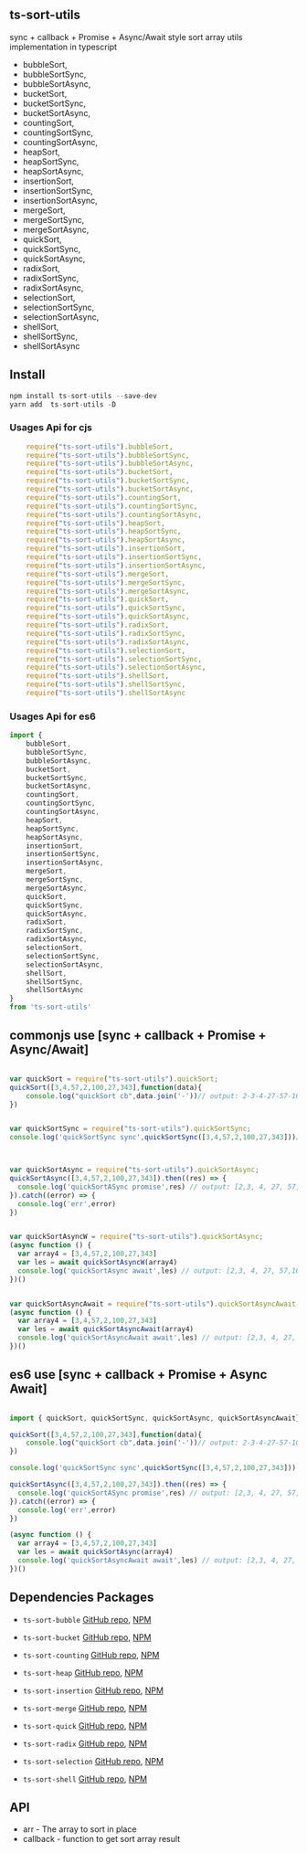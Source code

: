 ## ts-sort-utils

sync + callback + Promise + Async/Await style sort array utils  implementation in typescript

- bubbleSort,
- bubbleSortSync,
- bubbleSortAsync,
- bucketSort,
- bucketSortSync,
- bucketSortAsync,
- countingSort,
- countingSortSync,
- countingSortAsync,
- heapSort,
- heapSortSync,
- heapSortAsync,
- insertionSort,
- insertionSortSync,
- insertionSortAsync,
- mergeSort,
- mergeSortSync,
- mergeSortAsync,
- quickSort,
- quickSortSync,
- quickSortAsync,
- radixSort,
- radixSortSync,
- radixSortAsync,
- selectionSort,
- selectionSortSync,
- selectionSortAsync,
- shellSort,
- shellSortSync,
- shellSortAsync

## Install

```js
npm install ts-sort-utils --save-dev
yarn add  ts-sort-utils -D
```



### Usages Api for  cjs

```js
    require("ts-sort-utils").bubbleSort,
    require("ts-sort-utils").bubbleSortSync,
    require("ts-sort-utils").bubbleSortAsync,
    require("ts-sort-utils").bucketSort,
    require("ts-sort-utils").bucketSortSync,
    require("ts-sort-utils").bucketSortAsync,
    require("ts-sort-utils").countingSort,
    require("ts-sort-utils").countingSortSync,
    require("ts-sort-utils").countingSortAsync,
    require("ts-sort-utils").heapSort,
    require("ts-sort-utils").heapSortSync,
    require("ts-sort-utils").heapSortAsync,
    require("ts-sort-utils").insertionSort,
    require("ts-sort-utils").insertionSortSync,
    require("ts-sort-utils").insertionSortAsync,
    require("ts-sort-utils").mergeSort,
    require("ts-sort-utils").mergeSortSync,
    require("ts-sort-utils").mergeSortAsync,
    require("ts-sort-utils").quickSort,
    require("ts-sort-utils").quickSortSync,
    require("ts-sort-utils").quickSortAsync,
    require("ts-sort-utils").radixSort,
    require("ts-sort-utils").radixSortSync,
    require("ts-sort-utils").radixSortAsync,
    require("ts-sort-utils").selectionSort,
    require("ts-sort-utils").selectionSortSync,
    require("ts-sort-utils").selectionSortAsync,
    require("ts-sort-utils").shellSort,
    require("ts-sort-utils").shellSortSync,
    require("ts-sort-utils").shellSortAsync

```

### Usages Api for es6

```js
import {
    bubbleSort,
    bubbleSortSync,
    bubbleSortAsync,
    bucketSort,
    bucketSortSync,
    bucketSortAsync,
    countingSort,
    countingSortSync,
    countingSortAsync,
    heapSort,
    heapSortSync,
    heapSortAsync,
    insertionSort,
    insertionSortSync,
    insertionSortAsync,
    mergeSort,
    mergeSortSync,
    mergeSortAsync,
    quickSort,
    quickSortSync,
    quickSortAsync,
    radixSort,
    radixSortSync,
    radixSortAsync,
    selectionSort,
    selectionSortSync,
    selectionSortAsync,
    shellSort,
    shellSortSync,
    shellSortAsync
}
from 'ts-sort-utils' 
```


## commonjs use  [sync + callback + Promise + Async/Await]

```js

var quickSort = require("ts-sort-utils").quickSort;
quickSort([3,4,57,2,100,27,343],function(data){
    console.log("quickSort cb",data.join('-'))// output: 2-3-4-27-57-100-343
})


var quickSortSync = require("ts-sort-utils").quickSortSync;
console.log('quickSortSync sync',quickSortSync([3,4,57,2,100,27,343]))// output: [2,3, 4, 27, 57,100,343]



var quickSortAsync = require("ts-sort-utils").quickSortAsync;
quickSortAsync([3,4,57,2,100,27,343]).then((res) => {
  console.log('quickSortASync promise',res) // output: [2,3, 4, 27, 57,100,343]
}).catch((error) => {
  console.log('err',error)
})


var quickSortAsyncW = require("ts-sort-utils").quickSortAsync;
(async function () {
  var array4 = [3,4,57,2,100,27,343]
  var les = await quickSortAsyncW(array4)
  console.log('quickSortAsync await',les) // output: [2,3, 4, 27, 57,100,343]
})()


var quickSortAsyncAwait = require("ts-sort-utils").quickSortAsyncAwait;
(async function () {
  var array4 = [3,4,57,2,100,27,343]
  var les = await quickSortAsyncAwait(array4)
  console.log('quickSortAsyncAwait await',les) // output: [2,3, 4, 27, 57,100,343]
})()

```

## es6 use  [sync + callback + Promise + Async Await]

```js 

import { quickSort, quickSortSync, quickSortAsync, quickSortAsyncAwait} from 'ts-sort-utils'

quickSort([3,4,57,2,100,27,343],function(data){
    console.log("quickSort cb",data.join('-'))// output: 2-3-4-27-57-100-343
})

console.log('quickSortSync sync',quickSortSync([3,4,57,2,100,27,343]))

quickSortAsync([3,4,57,2,100,27,343]).then((res) => {
  console.log('quickSortASync promise',res) // output: [2,3, 4, 27, 57,100,343]
}).catch((error) => {
  console.log('err',error)
})

(async function () {
  var array4 = [3,4,57,2,100,27,343]
  var les = await quickSortAsync(array4)
  console.log('quickSortAsyncAwait await',les) // output: [2,3, 4, 27, 57,100,343]
})()


```


## Dependencies Packages

- `ts-sort-bubble` [GitHub repo](https://github.com/jackieli123723/ts-sort-array/blob/master/packages/bubbleSort/README.md), [NPM](https://www.npmjs.com/ts-sort-bubble)
- `ts-sort-bucket` [GitHub repo](https://github.com/jackieli123723/ts-sort-array/blob/master/packages/bucketSort/README.md), [NPM](https://www.npmjs.com/ts-sort-bucket)

- `ts-sort-counting` [GitHub repo](https://github.com/jackieli123723/ts-sort-array/blob/master/packages/countingSort/README.md), [NPM](https://www.npmjs.com/ts-sort-counting)

- `ts-sort-heap` [GitHub repo](https://github.com/jackieli123723/ts-sort-array/blob/master/packages/heapSort/README.md), [NPM](https://www.npmjs.com/ts-sort-heap)

- `ts-sort-insertion` [GitHub repo](https://github.com/jackieli123723/ts-sort-array/blob/master/packages/insertionSort/README.md), [NPM](https://www.npmjs.com/ts-sort-insertion)

- `ts-sort-merge` [GitHub repo](https://github.com/jackieli123723/ts-sort-array/blob/master/packages/mergeSort/README.md), [NPM](https://www.npmjs.com/ts-sort-merge)

- `ts-sort-quick` [GitHub repo](https://github.com/jackieli123723/ts-sort-array/blob/master/packages/quickSort/README.md), [NPM](https://www.npmjs.com/ts-sort-quick)

- `ts-sort-radix` [GitHub repo](https://github.com/jackieli123723/ts-sort-array/blob/master/packages/radixSort/README.md), [NPM](https://www.npmjs.com/ts-sort-radix)

- `ts-sort-selection` [GitHub repo](https://github.com/jackieli123723/ts-sort-array/blob/master/packages/selectionSort/README.md), [NPM](https://www.npmjs.com/ts-sort-selection)

- `ts-sort-shell` [GitHub repo](https://github.com/jackieli123723/ts-sort-array/blob/master/packages/shellSort/README.md), [NPM](https://www.npmjs.com/ts-sort-shell)






## API 

- arr - The array to sort in place
- callback - function to get sort array result 